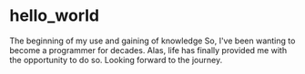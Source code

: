 # hello_world
The beginning of my use and gaining of knowledge
So, I've been wanting to become a programmer for decades. Alas, life has finally provided me with the opportunity to do so. Looking forward to the journey.
